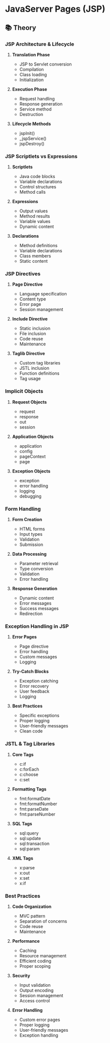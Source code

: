 # JavaServer Pages (JSP)

## 📚 Theory

### JSP Architecture & Lifecycle
1. **Translation Phase**
   - JSP to Servlet conversion
   - Compilation
   - Class loading
   - Initialization

2. **Execution Phase**
   - Request handling
   - Response generation
   - Service method
   - Destruction

3. **Lifecycle Methods**
   - jspInit()
   - _jspService()
   - jspDestroy()

### JSP Scriptlets vs Expressions
1. **Scriptlets**
   - Java code blocks
   - Variable declarations
   - Control structures
   - Method calls

2. **Expressions**
   - Output values
   - Method results
   - Variable values
   - Dynamic content

3. **Declarations**
   - Method definitions
   - Variable declarations
   - Class members
   - Static content

### JSP Directives
1. **Page Directive**
   - Language specification
   - Content type
   - Error page
   - Session management

2. **Include Directive**
   - Static inclusion
   - File inclusion
   - Code reuse
   - Maintenance

3. **Taglib Directive**
   - Custom tag libraries
   - JSTL inclusion
   - Function definitions
   - Tag usage

### Implicit Objects
1. **Request Objects**
   - request
   - response
   - out
   - session

2. **Application Objects**
   - application
   - config
   - pageContext
   - page

3. **Exception Objects**
   - exception
   - error handling
   - logging
   - debugging

### Form Handling
1. **Form Creation**
   - HTML forms
   - Input types
   - Validation
   - Submission

2. **Data Processing**
   - Parameter retrieval
   - Type conversion
   - Validation
   - Error handling

3. **Response Generation**
   - Dynamic content
   - Error messages
   - Success messages
   - Redirection

### Exception Handling in JSP
1. **Error Pages**
   - Page directive
   - Error handling
   - Custom messages
   - Logging

2. **Try-Catch Blocks**
   - Exception catching
   - Error recovery
   - User feedback
   - Logging

3. **Best Practices**
   - Specific exceptions
   - Proper logging
   - User-friendly messages
   - Clean code

### JSTL & Tag Libraries
1. **Core Tags**
   - c:if
   - c:forEach
   - c:choose
   - c:set

2. **Formatting Tags**
   - fmt:formatDate
   - fmt:formatNumber
   - fmt:parseDate
   - fmt:parseNumber

3. **SQL Tags**
   - sql:query
   - sql:update
   - sql:transaction
   - sql:param

4. **XML Tags**
   - x:parse
   - x:out
   - x:set
   - x:if

### Best Practices
1. **Code Organization**
   - MVC pattern
   - Separation of concerns
   - Code reuse
   - Maintenance

2. **Performance**
   - Caching
   - Resource management
   - Efficient coding
   - Proper scoping

3. **Security**
   - Input validation
   - Output encoding
   - Session management
   - Access control

4. **Error Handling**
   - Custom error pages
   - Proper logging
   - User-friendly messages
   - Exception handling
